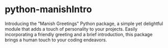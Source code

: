 # python-manishIntro
Introducing the "Manish Greetings" Python package, a simple yet delightful module that adds a touch of personality to your projects. Easily incorporating a friendly greeting and a brief introduction, this package brings a human touch to your coding endeavors.
